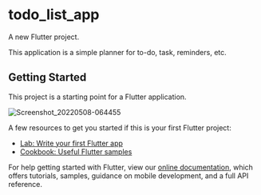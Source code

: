# todo_list_app

A new Flutter project.

This application is a simple planner for to-do, task, reminders, etc.

## Getting Started

This project is a starting point for a Flutter application.

![Screenshot_20220508-064455](https://user-images.githubusercontent.com/65516660/167292714-33b85442-f0b0-410f-8f3d-9fac53dce020.jpg)


A few resources to get you started if this is your first Flutter project:

- [Lab: Write your first Flutter app](https://flutter.dev/docs/get-started/codelab)
- [Cookbook: Useful Flutter samples](https://flutter.dev/docs/cookbook)

For help getting started with Flutter, view our
[online documentation](https://flutter.dev/docs), which offers tutorials,
samples, guidance on mobile development, and a full API reference.
